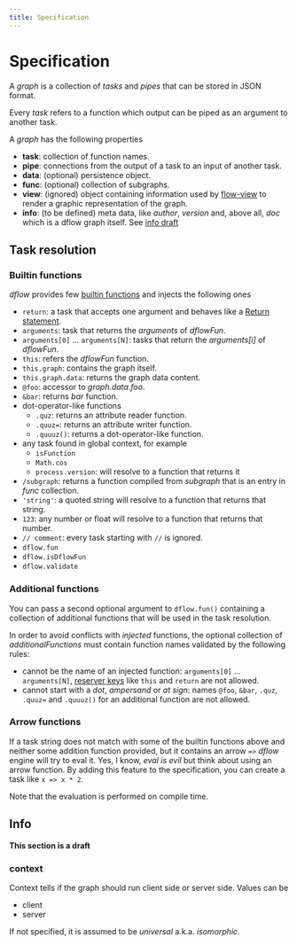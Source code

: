 ```yaml
---
title: Specification
---
```


# Specification

A *graph* is a collection of *tasks* and *pipes* that can be stored in JSON format.

Every *task* refers to a function which output can be piped as an argument to another task.

A *graph* has the following properties

  * **task**: collection of function names.
  * **pipe**: connections from the output of a task to an input of another task.
  * **data**: (optional) persistence object.
  * **func**: (optional) collection of subgraphs.
  * **view**: (ignored) object containing information used by [flow-view][flow-view] to render a graphic representation of the graph.
  * **info**: (to be defined) meta data, like *author*, *version* and, above all, *doc* which is a dflow graph itself. See [info draft](#info)

## Task resolution

### Builtin functions

*dflow* provides few [builtin functions][builtin-functions] and injects the following ones

  * `return`: a task that accepts one argument and behaves like a [Return statement](http://en.wikipedia.org/wiki/Return_statement).
  * `arguments`: task that returns the *arguments* of *dflowFun*.
  * `arguments[0]` ... `arguments[N]`: tasks that return the *arguments[i]* of *dflowFun*.
  * `this`: refers the *dflowFun* function.
  * `this.graph`: contains the graph itself.
  * `this.graph.data`: returns the graph data content.
  * `@foo`: accessor to *graph.data.foo*.
  * `&bar`: returns *bar* function.
  * dot-operator-like functions
    - `.quz`: returns an attribute reader function.
    - `.quuz=`: returns an attribute writer function.
    - `.quuuz()`: returns a dot-operator-like function.
  * any task found in global context, for example
    - `isFunction`
    - `Math.cos`
    - `process.version`: will resolve to a function that returns it
  * `/subgraph`: returns a function compiled from *subgraph* that is an entry in *func* collection.
  * `'string'`: a quoted string will resolve to a function that returns that string.
  * `123`: any number or float will resolve to a function that returns that number.
  * `// comment`: every task starting with `//` is ignored.
  * `dflow.fun`
  * `dflow.isDflowFun`
  * `dflow.validate`

### Additional functions

You can pass a second optional argument to `dflow.fun()` containing a collection
of additional functions that will be used in the task resolution.

In order to avoid conflicts with *injected* functions, the optional collection of *additionalFunctions* must contain function names validated by the following rules:

  * cannot be the name of an injected function: `arguments[0]` ... `arguments[N]`, [reserver keys][reserved-keys] like `this` and `return` are not allowed.
  * cannot start with a *dot*, *ampersand* or *at sign*: names `@foo`, `&bar`, `.quz`, `.quuz=` and `.quuuz()` for an additional function are not allowed.

### Arrow functions

If a task string does not match with some of the builtin functions above and
neither some addition function provided, but it contains an arrow `=>` *dflow*
engine will try to eval it.
Yes, I know, *eval is evil* but think about using an arrow function. By adding
this feature to the specification, you can create a task like `x => x * 2`.

Note that the evaluation is performed on compile time.

## Info

**This section is a draft**

### context

Context tells if the graph should run client side or server side. Values can be

* client
* server

If not specified, it is assumed to be *universal* a.k.a. *isomorphic*.

[flow-view]: http://g14n.info/flow-view
[builtin-functions]: https://github.com/fibo/dflow/blob/master/src/engine/functions/builtin.js
[reserved-keys]: https://github.com/fibo/dflow/blob/master/src/engine/reservedKeys.js


